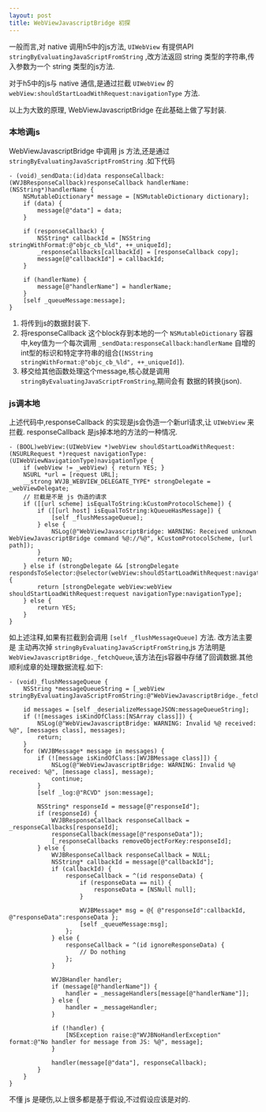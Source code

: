 ```yaml
---
layout: post
title: WebViewJavascriptBridge 初探
---
```


一般而言,对 native 调用h5中的js方法, `UIWebView` 有提供API `stringByEvaluatingJavaScriptFromString`
,改方法返回 string 类型的字符串,传入参数为一个 string 类型的js方法.

对于h5中的js与 native 通信,是通过拦截 `UIWebView` 的 `webView:shouldStartLoadWithRequest:navigationType` 方法.

以上为大致的原理, WebViewJavascriptBridge 在此基础上做了写封装.

### 本地调js

WebViewJavascriptBridge 中调用 js 方法,还是通过 `stringByEvaluatingJavaScriptFromString` .如下代码
```
- (void)_sendData:(id)data responseCallback:(WVJBResponseCallback)responseCallback handlerName:(NSString*)handlerName {
    NSMutableDictionary* message = [NSMutableDictionary dictionary];
    if (data) {
        message[@"data"] = data;
    }

    if (responseCallback) {
        NSString* callbackId = [NSString stringWithFormat:@"objc_cb_%ld", ++_uniqueId];
        _responseCallbacks[callbackId] = [responseCallback copy];
        message[@"callbackId"] = callbackId;
    }

    if (handlerName) {
        message[@"handlerName"] = handlerName;
    }
    [self _queueMessage:message];
}
```
1. 将传到js的数据封装下.
2. 将responseCallback 这个block存到本地的一个 `NSMutableDictionary` 容器中,key值为一个每次调用
  `_sendData:responseCallback:handlerName` 自增的int型的标识和特定字符串的组合(`[NSString stringWithFormat:@"objc_cb_%ld", ++_uniqueId]`).
3. 移交给其他函数处理这个message,核心就是调用 `stringByEvaluatingJavaScriptFromString`,期间会有
  数据的转换(json).

### js调本地
上述代码中,responseCallback 的实现是js会伪造一个新url请求,让 `UIWebView` 来拦截.
responseCallback 是js掉本地的方法的一种情况.
```
- (BOOL)webView:(UIWebView *)webView shouldStartLoadWithRequest:(NSURLRequest *)request navigationType:(UIWebViewNavigationType)navigationType {
    if (webView != _webView) { return YES; }
    NSURL *url = [request URL];
    __strong WVJB_WEBVIEW_DELEGATE_TYPE* strongDelegate = _webViewDelegate;
    // 拦截是不是 js 伪造的请求
    if ([[url scheme] isEqualToString:kCustomProtocolScheme]) {
        if ([[url host] isEqualToString:kQueueHasMessage]) {
            [self _flushMessageQueue];
        } else {
            NSLog(@"WebViewJavascriptBridge: WARNING: Received unknown WebViewJavascriptBridge command %@://%@", kCustomProtocolScheme, [url path]);
        }
        return NO;
    } else if (strongDelegate && [strongDelegate respondsToSelector:@selector(webView:shouldStartLoadWithRequest:navigationType:)]) {
        return [strongDelegate webView:webView shouldStartLoadWithRequest:request navigationType:navigationType];
    } else {
        return YES;
    }
}
```
如上述注释,如果有拦截到会调用 `[self _flushMessageQueue]` 方法.
改方法主要是 主动再次掉 `stringByEvaluatingJavaScriptFromString`,js 方法明是 `WebViewJavascriptBridge._fetchQueue`,该方法在js容器中存储了回调数据.其他顺利成章的处理数据流程.如下:
```
- (void)_flushMessageQueue {
    NSString *messageQueueString = [_webView stringByEvaluatingJavaScriptFromString:@"WebViewJavascriptBridge._fetchQueue();"];

    id messages = [self _deserializeMessageJSON:messageQueueString];
    if (![messages isKindOfClass:[NSArray class]]) {
        NSLog(@"WebViewJavascriptBridge: WARNING: Invalid %@ received: %@", [messages class], messages);
        return;
    }
    for (WVJBMessage* message in messages) {
        if (![message isKindOfClass:[WVJBMessage class]]) {
            NSLog(@"WebViewJavascriptBridge: WARNING: Invalid %@ received: %@", [message class], message);
            continue;
        }
        [self _log:@"RCVD" json:message];

        NSString* responseId = message[@"responseId"];
        if (responseId) {
            WVJBResponseCallback responseCallback = _responseCallbacks[responseId];
            responseCallback(message[@"responseData"]);
            [_responseCallbacks removeObjectForKey:responseId];
        } else {
            WVJBResponseCallback responseCallback = NULL;
            NSString* callbackId = message[@"callbackId"];
            if (callbackId) {
                responseCallback = ^(id responseData) {
                    if (responseData == nil) {
                        responseData = [NSNull null];
                    }

                    WVJBMessage* msg = @{ @"responseId":callbackId, @"responseData":responseData };
                    [self _queueMessage:msg];
                };
            } else {
                responseCallback = ^(id ignoreResponseData) {
                    // Do nothing
                };
            }

            WVJBHandler handler;
            if (message[@"handlerName"]) {
                handler = _messageHandlers[message[@"handlerName"]];
            } else {
                handler = _messageHandler;
            }

            if (!handler) {
                [NSException raise:@"WVJBNoHandlerException" format:@"No handler for message from JS: %@", message];
            }

            handler(message[@"data"], responseCallback);
        }
    }
}
```


不懂 js 是硬伤,以上很多都是基于假设,不过假设应该是对的.  
